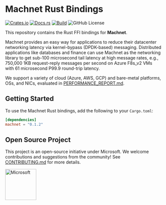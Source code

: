 # Machnet Rust Bindings

[![Crates.io](https://img.shields.io/crates/v/machnet.svg)](https://crates.io/crates/machnet)
[![Docs.rs](https://docs.rs/machnet/badge.svg)](https://docs.rs/machnet)
[![Build](https://github.com/microsoft/machnet/actions/workflows/build.yml/badge.svg?event=push)](https://github.com/microsoft/machnet)
![GitHub License](https://img.shields.io/github/license/microsoft/machnet)

This repository contains the Rust FFI bindings for **Machnet**.

Machnet provides an easy way for applications to reduce their datacenter networking latency via kernel-bypass (DPDK-based) messaging.
Distributed applications like databases and finance can use Machnet as the networking library to get sub-100 microsecond tail latency at high message rates, e.g., 750,000 1KB request-reply messages per second on Azure F8s_v2 VMs with 61 microsecond P99.9 round-trip latency.

We support a variety of cloud (Azure, AWS, GCP) and bare-metal platforms, OSs, and NICs, evaluated in [PERFORMANCE_REPORT.md](../../docs/PERFORMANCE_REPORT.md).

## Getting Started

To use the Machnet Rust bindings, add the following to your `Cargo.toml`:

```toml
[dependencies]
machnet = "0.1.2"
```

## Open Source Project

This project is an open-source initiative under Microsoft. We welcome contributions and suggestions from the community!
See [CONTRIBUTING.md](../../CONTRIBUTING.md) for more details.

<img src="https://evergreenleadership.com/wp-content/uploads/2019/05/microsoft-logo-png-transparent-20.png" alt="Microsoft" width="100"/>
